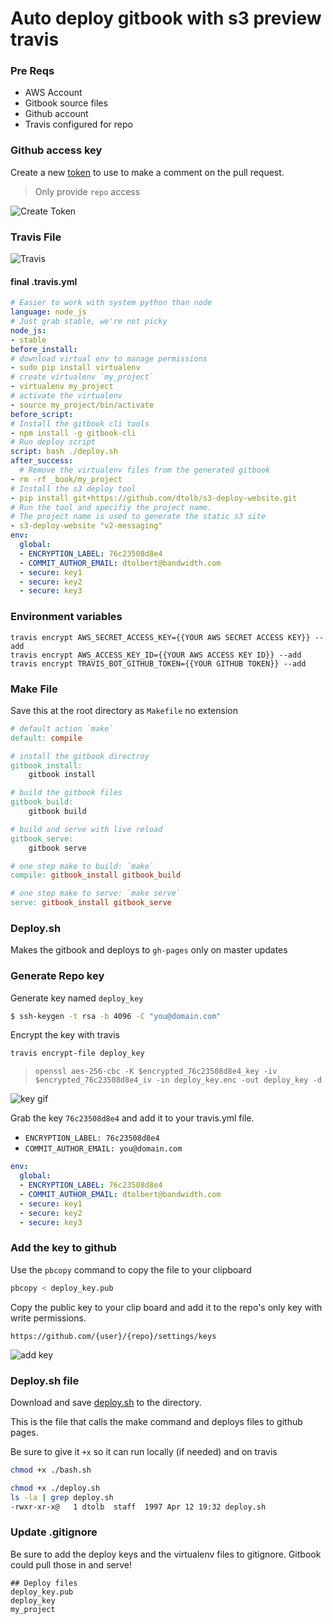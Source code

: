 # Auto deploy gitbook with s3 preview travis

### Pre Reqs
* AWS Account
* Gitbook source files
* Github account
* Travis configured for repo

### Github access key

Create a new [token](https://github.com/settings/tokens) to use to make a comment on the pull request.

> Only provide `repo` access

![Create Token](auto_deploy.gif)

### Travis File

![Travis](travis_config.png)

#### final .travis.yml
```yaml
# Easier to work with system python than node
language: node_js
# Just grab stable, we're not picky
node_js:
- stable
before_install:
# download virtual env to manage permissions
- sudo pip install virtualenv
# create virtualenv `my_project`
- virtualenv my_project
# activate the virtualenv
- source my_project/bin/activate
before_script:
# Install the gitbook cli tools
- npm install -g gitbook-cli
# Run deploy script
script: bash ./deploy.sh
after_success:
  # Remove the virtualenv files from the generated gitbook
- rm -rf _book/my_project
# Install the s3 deploy tool
- pip install git+https://github.com/dtolb/s3-deploy-website.git
# Run the tool and specifiy the project name.
# The project name is used to generate the static s3 site
- s3-deploy-website "v2-messaging"
env:
  global:
  - ENCRYPTION_LABEL: 76c23508d8e4
  - COMMIT_AUTHOR_EMAIL: dtolbert@bandwidth.com
  - secure: key1
  - secure: key2
  - secure: key3
```

### Environment variables

```
travis encrypt AWS_SECRET_ACCESS_KEY={{YOUR AWS SECRET ACCESS KEY}} --add
travis encrypt AWS_ACCESS_KEY_ID={{YOUR AWS ACCESS KEY ID}} --add
travis encrypt TRAVIS_BOT_GITHUB_TOKEN={{YOUR GITHUB TOKEN}} --add
```

### Make File

Save this at the root directory as `Makefile` no extension

```makefile
# default action `make`
default: compile

# install the gitbook directroy
gitbook_install:
	gitbook install

# build the gitbook files
gitbook_build:
	gitbook build

# build and serve with live reload
gitbook_serve:
	gitbook serve

# one step make to build: `make`
compile: gitbook_install gitbook_build

# one step make to serve: `make serve`
serve: gitbook_install gitbook_serve
```

### Deploy.sh

Makes the gitbook and deploys to `gh-pages` only on master updates

### Generate Repo key

Generate key named `deploy_key`

```bash
$ ssh-keygen -t rsa -b 4096 -C "you@domain.com"
```

Encrypt the key with travis

```bash
travis encrypt-file deploy_key
```

> `openssl aes-256-cbc -K $encrypted_76c23508d8e4_key -iv $encrypted_76c23508d8e4_iv -in deploy_key.enc -out deploy_key -d`

![key gif](generate_deploy_key.gif)

Grab the key `76c23508d8e4` and add it to your travis.yml file.

* `ENCRYPTION_LABEL: 76c23508d8e4`
* `COMMIT_AUTHOR_EMAIL: you@domain.com`

```yaml
env:
  global:
  - ENCRYPTION_LABEL: 76c23508d8e4
  - COMMIT_AUTHOR_EMAIL: dtolbert@bandwidth.com
  - secure: key1
  - secure: key2
  - secure: key3
  ```

### Add the key to github

Use the `pbcopy` command to copy the file to your clipboard

```bash
pbcopy < deploy_key.pub
```

Copy the public key to your clip board and add it to the repo's only key with write permissions.

`https://github.com/{user}/{repo}/settings/keys`

![add key](copy_key.gif)

### Deploy.sh file

Download and save [deploy.sh](https://gist.github.com/dtolb/7d50f67ca40da9f71f9366e90667ba14) to the directory.

This is the file that calls the make command and deploys files to github pages.

Be sure to give it `+x` so it can run locally (if needed) and on travis

```bash
chmod +x ./bash.sh
```

```bash
chmod +x ./deploy.sh
ls -la | grep deploy.sh
-rwxr-xr-x@   1 dtolb  staff  1997 Apr 12 19:32 deploy.sh
```

### Update .gitignore

Be sure to add the deploy keys and the virtualenv files to gitignore. Gitbook could pull those in and serve!

```
## Deploy files
deploy_key.pub
deploy_key
my_project
```


